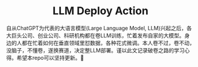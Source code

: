 <div align="center">
    <h1>LLM Deploy Action</h1>
</div>

自从ChatGPT为代表的大语言模型(Large Language Model, LLM)兴起之后，各大巨头公司、创业公司、科研机构都在卷LLM训练，忙着发布自家的大模型。身边的人都在忙着如何在垂直领域里怼数据，各种花式微调。本人卷不过，卷不动，没脑子，不懂卷，遂换赛道，决定整LLM部署。谨以此文记录破卷之路的学习心得。希望本repo可以坚持更新。🐷
